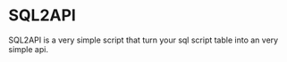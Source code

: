 # SQL2API

SQL2API is a very simple script that turn your sql script table into an very simple api.
